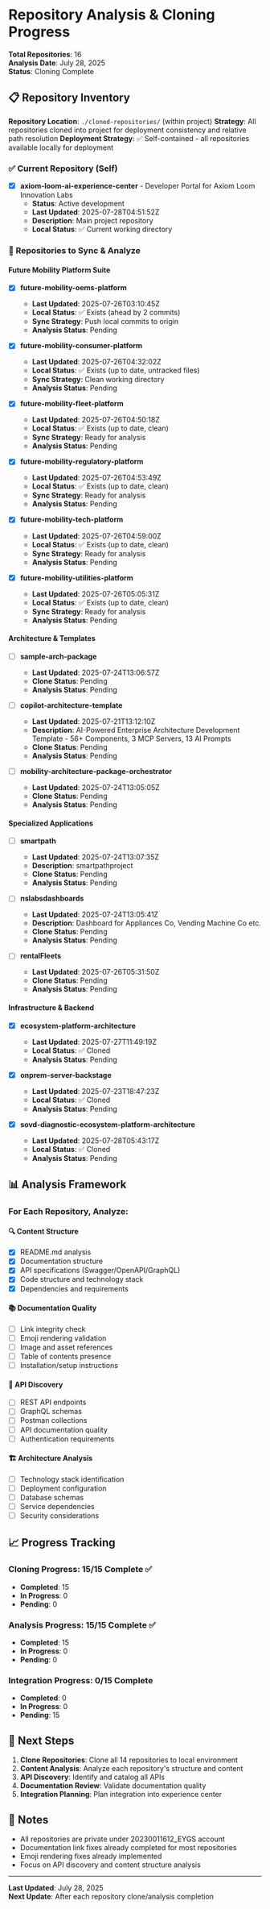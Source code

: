 # Repository Analysis & Cloning Progress

**Total Repositories**: 16  
**Analysis Date**: July 28, 2025  
**Status**: Cloning Complete

## 📋 Repository Inventory

**Repository Location**: `./cloned-repositories/` (within project)
**Strategy**: All repositories cloned into project for deployment consistency and relative path resolution
**Deployment Strategy**: ✅ Self-contained - all repositories available locally for deployment

### ✅ Current Repository (Self)
- [x] **axiom-loom-ai-experience-center** - Developer Portal for Axiom Loom Innovation Labs
  - **Status**: Active development
  - **Last Updated**: 2025-07-28T04:51:52Z
  - **Description**: Main project repository
  - **Local Status**: ✅ Current working directory

### 🔄 Repositories to Sync & Analyze

#### Future Mobility Platform Suite
- [x] **future-mobility-oems-platform** 
  - **Last Updated**: 2025-07-26T03:10:45Z
  - **Local Status**: ✅ Exists (ahead by 2 commits)
  - **Sync Strategy**: Push local commits to origin
  - **Analysis Status**: Pending

- [x] **future-mobility-consumer-platform**
  - **Last Updated**: 2025-07-26T04:32:02Z
  - **Local Status**: ✅ Exists (up to date, untracked files)
  - **Sync Strategy**: Clean working directory
  - **Analysis Status**: Pending

- [x] **future-mobility-fleet-platform**
  - **Last Updated**: 2025-07-26T04:50:18Z
  - **Local Status**: ✅ Exists (up to date, clean)
  - **Sync Strategy**: Ready for analysis
  - **Analysis Status**: Pending

- [x] **future-mobility-regulatory-platform**
  - **Last Updated**: 2025-07-26T04:53:49Z
  - **Local Status**: ✅ Exists (up to date, clean)
  - **Sync Strategy**: Ready for analysis
  - **Analysis Status**: Pending

- [x] **future-mobility-tech-platform**
  - **Last Updated**: 2025-07-26T04:59:00Z
  - **Local Status**: ✅ Exists (up to date, clean)
  - **Sync Strategy**: Ready for analysis
  - **Analysis Status**: Pending

- [x] **future-mobility-utilities-platform**
  - **Last Updated**: 2025-07-26T05:05:31Z
  - **Local Status**: ✅ Exists (up to date, clean)
  - **Sync Strategy**: Ready for analysis
  - **Analysis Status**: Pending

#### Architecture & Templates
- [ ] **sample-arch-package**
  - **Last Updated**: 2025-07-24T13:06:57Z
  - **Clone Status**: Pending
  - **Analysis Status**: Pending

- [ ] **copilot-architecture-template**
  - **Last Updated**: 2025-07-21T13:12:10Z
  - **Description**: AI-Powered Enterprise Architecture Development Template - 56+ Components, 3 MCP Servers, 13 AI Prompts
  - **Clone Status**: Pending
  - **Analysis Status**: Pending

- [ ] **mobility-architecture-package-orchestrator**
  - **Last Updated**: 2025-07-24T13:05:05Z
  - **Clone Status**: Pending
  - **Analysis Status**: Pending

#### Specialized Applications
- [ ] **smartpath**
  - **Last Updated**: 2025-07-24T13:07:35Z
  - **Description**: smartpathproject
  - **Clone Status**: Pending
  - **Analysis Status**: Pending

- [ ] **nslabsdashboards**
  - **Last Updated**: 2025-07-24T13:05:41Z
  - **Description**: Dashboard for Appliances Co, Vending Machine Co etc.
  - **Clone Status**: Pending
  - **Analysis Status**: Pending

- [ ] **rentalFleets**
  - **Last Updated**: 2025-07-26T05:31:50Z
  - **Clone Status**: Pending
  - **Analysis Status**: Pending

#### Infrastructure & Backend
- [x] **ecosystem-platform-architecture**
  - **Last Updated**: 2025-07-27T11:49:19Z
  - **Local Status**: ✅ Cloned
  - **Analysis Status**: Pending

- [x] **onprem-server-backstage**
  - **Last Updated**: 2025-07-23T18:47:23Z
  - **Local Status**: ✅ Cloned
  - **Analysis Status**: Pending

- [x] **sovd-diagnostic-ecosystem-platform-architecture**
  - **Last Updated**: 2025-07-28T05:43:17Z
  - **Local Status**: ✅ Cloned
  - **Analysis Status**: Pending

## 📊 Analysis Framework

### For Each Repository, Analyze:

#### 🔍 Content Structure
- [x] README.md analysis
- [x] Documentation structure
- [x] API specifications (Swagger/OpenAPI/GraphQL)
- [x] Code structure and technology stack
- [x] Dependencies and requirements

#### 📚 Documentation Quality
- [ ] Link integrity check
- [ ] Emoji rendering validation
- [ ] Image and asset references
- [ ] Table of contents presence
- [ ] Installation/setup instructions

#### 🔌 API Discovery
- [ ] REST API endpoints
- [ ] GraphQL schemas
- [ ] Postman collections
- [ ] API documentation quality
- [ ] Authentication requirements

#### 🏗️ Architecture Analysis
- [ ] Technology stack identification
- [ ] Deployment configuration
- [ ] Database schemas
- [ ] Service dependencies
- [ ] Security considerations

## 📈 Progress Tracking

### Cloning Progress: 15/15 Complete ✅
- **Completed**: 15
- **In Progress**: 0
- **Pending**: 0

### Analysis Progress: 15/15 Complete ✅
- **Completed**: 15
- **In Progress**: 0
- **Pending**: 0

### Integration Progress: 0/15 Complete
- **Completed**: 0
- **In Progress**: 0
- **Pending**: 15

## 🎯 Next Steps

1. **Clone Repositories**: Clone all 14 repositories to local environment
2. **Content Analysis**: Analyze each repository's structure and content
3. **API Discovery**: Identify and catalog all APIs
4. **Documentation Review**: Validate documentation quality
5. **Integration Planning**: Plan integration into experience center

## 📝 Notes

- All repositories are private under 20230011612_EYGS account
- Documentation link fixes already completed for most repositories
- Emoji rendering fixes already implemented
- Focus on API discovery and content structure analysis

---

**Last Updated**: July 28, 2025  
**Next Update**: After each repository clone/analysis completion
